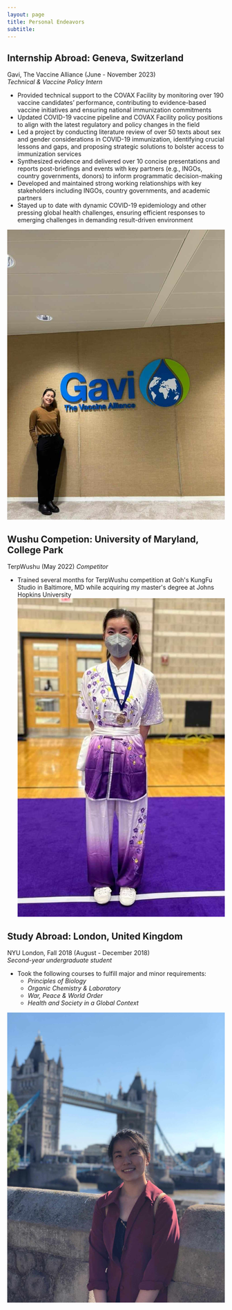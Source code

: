 ```yaml
---
layout: page
title: Personal Endeavors
subtitle: 
---
```


## Internship Abroad: Geneva, Switzerland
Gavi, The Vaccine Alliance  (June - November 2023)  
_Technical & Vaccine Policy Intern_

- Provided technical support to the COVAX Facility by monitoring over 190 vaccine candidates’ performance,
contributing to evidence-based vaccine initiatives and ensuring national immunization commitments
- Updated COVID-19 vaccine pipeline and COVAX Facility policy positions to align with the latest regulatory and
policy changes in the field
- Led a project by conducting literature review of over 50 texts about sex and gender considerations in COVID-19
immunization, identifying crucial lessons and gaps, and proposing strategic solutions to bolster access to
immunization services
- Synthesized evidence and delivered over 10 concise presentations and reports post-briefings and events with key
partners (e.g., INGOs, country governments, donors) to inform programmatic decision-making
- Developed and maintained strong working relationships with key stakeholders including INGOs, country
governments, and academic partners
- Stayed up to date with dynamic COVID-19 epidemiology and other pressing global health challenges, ensuring
efficient responses to emerging challenges in demanding result-driven environment

![](/assets/img/gavi.jpg) 

## Wushu Competion: University of Maryland, College Park
TerpWushu (May 2022)
_Competitor_  

- Trained several months for TerpWushu competition at Goh's KungFu Studio in Baltimore, MD while acquiring my master's degree at Johns Hopkins University
![](/assets/img/wushu.jpg) 

## Study Abroad: London, United Kingdom
NYU London, Fall 2018  (August - December 2018)  
_Second-year undergraduate student_

- Took the following courses to fulfill major and minor requirements:
    - _Principles of Biology_
    - _Organic Chemistry & Laboratory_
    - _War, Peace & World Order_
    - _Health and Society in a Global Context_
      
![](/assets/img/london.jpg)

